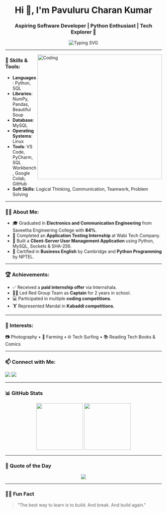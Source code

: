 <h1 align="center">Hi 👋, I'm Pavuluru Charan Kumar</h1>
<h3 align="center">Aspiring Software Developer | Python Enthusiast | Tech Explorer 🚀</h3>

<p align="center">
  <img src="https://readme-typing-svg.demolab.com?font=Fira+Code&size=24&pause=1000&center=true&vCenter=true&width=435&lines=Python+Developer;Cloud+and+Networking+Explorer;Always+Learning+and+Building" alt="Typing SVG" />
</p>

---

<img align="right" alt="Coding" width="400" src="https://cdn.dribbble.com/users/1162077/screenshots/3848914/programmer.gif">

### 🔧 Skills & Tools:
- **Languages**: Python, SQL
- **Libraries**: NumPy, Pandas, Beautiful Soup
- **Database**: MySQL
- **Operating Systems**: Linux
- **Tools**: VS Code, PyCharm, SQL Workbench, Google Colab, GitHub
- **Soft Skills**: Logical Thinking, Communication, Teamwork, Problem Solving

---

### 👨‍💻 About Me:
- 🎓 Graduated in **Electronics and Communication Engineering** from Saveetha Engineering College with **84%**.
- 🧪 Completed an **Application Testing Internship** at Wabi Tech Company.
- 🔐 Built a **Client-Server User Management Application** using Python, MySQL, Sockets & SHA-256.
- 🏅 Certified in **Business English** by Cambridge and **Python Programming** by NPTEL.

---

### 🏆 Achievements:
- ✅ Received a **paid internship offer** via Internshala.
- 🧑‍💼 Led Red Group Team as **Captain** for 2 years in school.
- 💻 Participated in multiple **coding competitions**.
- 🏋️ Represented Mandal in **Kabaddi competitions**.

---

### 🌱 Interests:
📷 Photography • 🌾 Farming • 🌐 Tech Surfing • 📚 Reading Tech Books & Comics

---

### 📫 Connect with Me:

<p align="left">
  <a href="mailto:charanpavuluru123@gmail.com"><img src="https://img.shields.io/badge/-Email-c14438?style=for-the-badge&logo=Gmail&logoColor=white" /></a>
  <a href="https://linkedin.com/in/pavuluru-charan-kumar" target="_blank"><img src="https://img.shields.io/badge/-LinkedIn-blue?style=for-the-badge&logo=Linkedin&logoColor=white"/></a>
</p>

---

### 📊 GitHub Stats

<p align="center">
  <img src="https://github-readme-stats.vercel.app/api?username=Pavulurucharan&show_icons=true&theme=radical" height="150">
  <img src="https://github-readme-stats.vercel.app/api/top-langs/?username=Pavulurucharan&layout=compact&theme=radical" height="150">
</p>


---

### 🧠 Quote of the Day
<p align="center">
  <img src="https://quotes-github-readme.vercel.app/api?type=horizontal&theme=radical">
</p>

---

### 🧑‍🚀 Fun Fact
> "The best way to learn is to build. And break. And build again."

